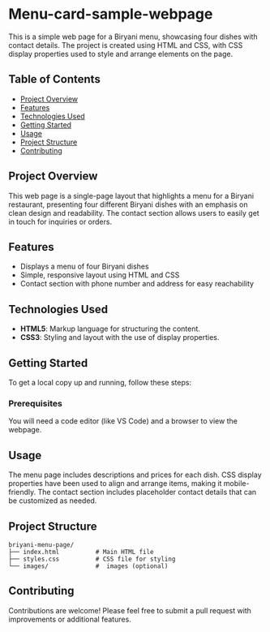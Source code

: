 # Menu-card-sample-webpage


This is a simple web page for a Biryani menu, showcasing four dishes with contact details. The project is created using HTML and CSS, with CSS display properties used to style and arrange elements on the page.

## Table of Contents

- [Project Overview](#project-overview)
- [Features](#features)
- [Technologies Used](#technologies-used)
- [Getting Started](#getting-started)
- [Usage](#usage)
- [Project Structure](#project-structure)
- [Contributing](#contributing)

## Project Overview

This web page is a single-page layout that highlights a menu for a Biryani restaurant, presenting four different Biryani dishes with an emphasis on clean design and readability. The contact section allows users to easily get in touch for inquiries or orders.

## Features

- Displays a menu of four Biryani dishes
- Simple, responsive layout using HTML and CSS
- Contact section with phone number and address for easy reachability

## Technologies Used

- **HTML5**: Markup language for structuring the content.
- **CSS3**: Styling and layout with the use of display properties.

## Getting Started

To get a local copy up and running, follow these steps:

### Prerequisites

You will need a code editor (like VS Code) and a browser to view the webpage.

## Usage

The menu page includes descriptions and prices for each dish. CSS display properties have been used to align and arrange items, making it mobile-friendly. The contact section includes placeholder contact details that can be customized as needed.

## Project Structure

```
briyani-menu-page/
├── index.html          # Main HTML file
├── styles.css          # CSS file for styling
└── images/             #  images (optional)
```

## Contributing

Contributions are welcome! Please feel free to submit a pull request with improvements or additional features.

